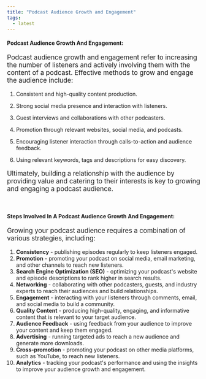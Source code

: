 ```yaml
---
title: "Podcast Audience Growth and Engagement"
tags:
  - latest
---
```


#### Podcast Audience Growth And Engagement:

<p style="font-size:17px;font-weight:400">
Podcast audience growth and engagement refer to increasing the number of listeners and actively involving them with the content of a podcast. Effective methods to grow and engage the audience include:</p>

1. Consistent and high-quality content production.
1. Strong social media presence and interaction with listeners.
1. Guest interviews and collaborations with other podcasters.
1. Promotion through relevant websites, social media, and podcasts.
1. Encouraging listener interaction through calls-to-action and audience feedback.

1. Using relevant keywords, tags and descriptions for easy discovery.

<p style="font-size:17px;font-weight:400">
Ultimately, building a relationship with the audience by providing value and catering to their interests is key to growing and engaging a podcast audience.</p>

<br>

#### Steps Involved In A Podcast Audience Growth And Engagement:

<p style="font-size:17px;font-weight:400">Growing your podcast audience requires a combination of various strategies, including:</p>

1. **Consistency** - publishing episodes regularly to keep listeners engaged.
1. **Promotion** - promoting your podcast on social media, email marketing, and other channels to reach new listeners.
1. **Search Engine Optimization (SEO)** - optimizing your podcast's website and episode descriptions to rank higher in search results.
1. **Networking** - collaborating with other podcasters, guests, and industry experts to reach their audiences and build relationships.
1. **Engagement** - interacting with your listeners through comments, email, and social media to build a community.
1. **Quality Content** - producing high-quality, engaging, and informative content that is relevant to your target audience.
1. **Audience Feedback** - using feedback from your audience to improve your content and keep them engaged.
1. **Advertising** - running targeted ads to reach a new audience and generate more downloads.
1. **Cross-promotion** - promoting your podcast on other media platforms, such as YouTube, to reach new listeners.
1. **Analytics** - tracking your podcast's performance and using the insights to improve your audience growth and engagement.
